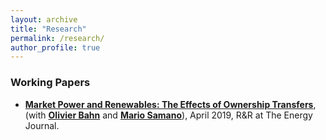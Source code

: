 ```yaml
---
layout: archive
title: "Research"
permalink: /research/
author_profile: true
---
```


### Working Papers

- [__Market Power and Renewables: The Effects of Ownership Transfers__](https://drive.google.com/file/d/1hH0Suht0rqXy_8A0dPS5eLhBzdhBlMqO/view?usp=sharing), (with [__Olivier Bahn__](http://neumann.hec.ca/pages/olivier.bahn/anglais/anglais.htm) and [__Mario Samano__](http://tintin.hec.ca/pages/mario.samano/)), April 2019, R&R at The Energy Journal.
